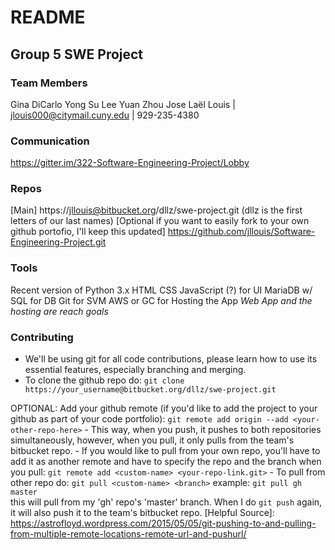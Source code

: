 # README #

## Group 5 SWE Project ##

### Team Members ###
Gina DiCarlo
Yong Su Lee
Yuan Zhou
Jose Laël Louis | jlouis000@citymail.cuny.edu | 929-235-4380

### Communication ###
https://gitter.im/322-Software-Engineering-Project/Lobby

### Repos ###
[Main] 
https://jllouis@bitbucket.org/dllz/swe-project.git (dllz is the first letters of our last names)
[Optional if you want to easily fork to your own github portofio, I'll keep this updated] 
https://github.com/jllouis/Software-Engineering-Project.git

### Tools ###
Recent version of Python 3.x
HTML CSS JavaScript (?) for UI
MariaDB w/ SQL for DB
Git for SVM 
AWS or GC for Hosting the App
*Web App and the hosting are reach goals*

### Contributing ###
- We'll be using git for all code contributions, please learn how to use its 
essential features, especially branching and merging.
- To clone the github repo do:
`git clone https://your_username@bitbucket.org/dllz/swe-project.git`

OPTIONAL:
    Add your github remote (if you'd like to add the project to your github as part of your code portfolio):
    `git remote add origin --add <your-other-repo-here>`
    - This way, when you push, it pushes to both repositories simultaneously,
    however, when you pull, it only pulls from the team's bitbucket repo. 
    - If you would like to pull from your own repo, you'll have to add it as another remote and  have to specify the repo and the branch when you pull:
    `git remote add <custom-name> <your-repo-link.git>`
    - To pull from other repo do:
    `git pull <custom-name> <branch>` example:
    `git pull gh master`    
     this will pull from my 'gh' repo's 'master' branch. When I do `git push` again, it will also push it to the team's bitbucket repo.
    [Helpful Source]: https://astrofloyd.wordpress.com/2015/05/05/git-pushing-to-and-pulling-from-multiple-remote-locations-remote-url-and-pushurl/


